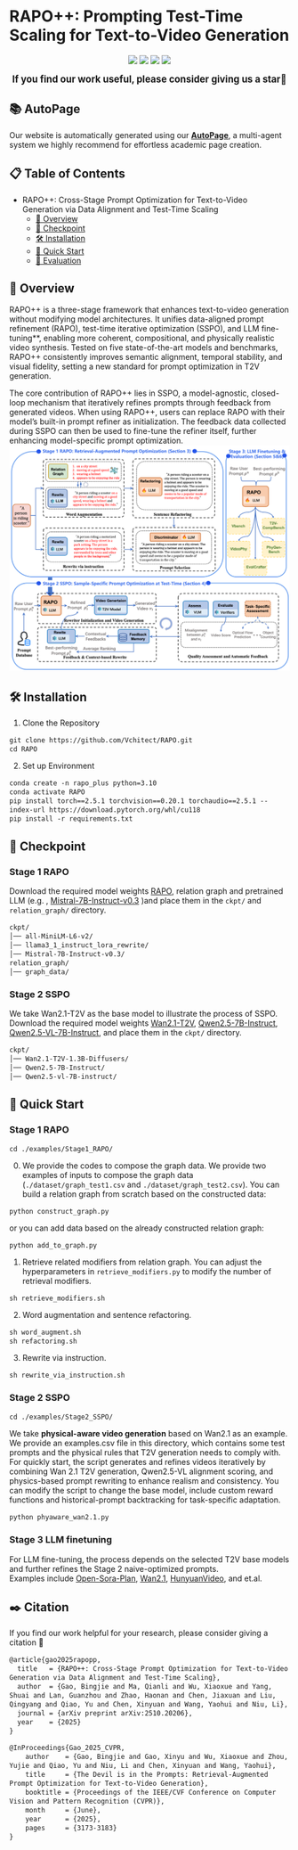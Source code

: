# RAPO++: Prompting Test-Time Scaling for Text-to-Video Generation
<p align="center">
  <a href="https://arxiv.org/pdf/2504.11739" target="_blank"><img src="https://img.shields.io/badge/Paper-RAPO-red"></a>
  <a href='https://whynothaha.github.io/Prompt_optimizer/RAPO.html' target="_blank"><img src='https://img.shields.io/badge/ProjectPage-RAPO-blue'></a>
  <a href="https://arxiv.org/abs/2510.20206" target="_blank"><img src="https://img.shields.io/badge/Paper-RAPO++-red"></a>
  <a href='https://whynothaha.github.io/RAPO_plus_github/' target="_blank"><img src='https://img.shields.io/badge/ProjectPage-RAPO++-blue'></a>
</p >

<p align="center">
<strong><big>
If you find our work useful, please consider giving us a star🌟</big></strong>
</p>


## 📚 AutoPage
Our website is automatically generated using our [**AutoPage**](https://mqleet.github.io/AutoPage_ProjectPage/), a multi-agent system we highly recommend for effortless academic page creation.

## 📋 Table of Contents

- RAPO++: Cross-Stage Prompt Optimization for Text-to-Video Generation via Data Alignment and Test-Time Scaling
  - [🔎 Overview](#-overview)
  - [🤗 Checkpoint](#-checkpoint) 
  - [🛠️ Installation](#-installation)
  - [🚀 Quick Start](#-quick-start)
  - [📐 Evaluation](#-evaluation)




## 🔎 Overview
RAPO++ is a three-stage framework that enhances text-to-video generation without modifying model architectures. It unifies data-aligned prompt refinement (RAPO), test-time iterative optimization (SSPO), and LLM fine-tuning**, enabling more coherent, compositional, and physically realistic video synthesis. Tested on five state-of-the-art models and benchmarks, RAPO++ consistently improves semantic alignment, temporal stability, and visual fidelity, setting a new standard for prompt optimization in T2V generation. 

The core contribution of RAPO++ lies in SSPO, a model-agnostic, closed-loop mechanism that iteratively refines prompts through feedback from generated videos. When using RAPO++, users can replace RAPO with their model’s built-in prompt refiner as initialization. The feedback data collected during SSPO can then be used to fine-tune the refiner itself, further enhancing model-specific prompt optimization.
![Overview](assets/overview.png)






## 🛠️ Installation
1. Clone the Repository
```
git clone https://github.com/Vchitect/RAPO.git
cd RAPO
```
2. Set up Environment
```
conda create -n rapo_plus python=3.10
conda activate RAPO
pip install torch==2.5.1 torchvision==0.20.1 torchaudio==2.5.1 --index-url https://download.pytorch.org/whl/cu118 
pip install -r requirements.txt
```

## 🤗 Checkpoint  
### Stage 1 RAPO
Download the required model weights [RAPO](https://huggingface.co/bingjie/RAPO/tree/main), relation graph and pretrained LLM (e.g. , [
Mistral-7B-Instruct-v0.3](https://huggingface.co/mistralai/Mistral-7B-Instruct-v0.3/tree/main) )and place them in the `ckpt/` and `relation_graph/` directory.
```
ckpt/
│── all-MiniLM-L6-v2/
│── llama3_1_instruct_lora_rewrite/
│── Mistral-7B-Instruct-v0.3/
relation_graph/
│── graph_data/
```
### Stage 2 SSPO
We take Wan2.1-T2V as the base model to illustrate the process of SSPO. Download the required model weights [Wan2.1-T2V](https://huggingface.co/Wan-AI/Wan2.1-T2V-1.3B/tree/main), [Qwen2.5-7B-Instruct](https://huggingface.co/Qwen/Qwen2.5-7B-Instruct/tree/main), [Qwen2.5-VL-7B-Instruct](https://huggingface.co/Qwen/Qwen2.5-VL-7B-Instruct/tree/main]), and place them in the `ckpt/` directory.

```
ckpt/
│── Wan2.1-T2V-1.3B-Diffusers/
│── Qwen2.5-7B-Instruct/
│── Qwen2.5-vl-7B-instruct/
```



## 🚀 Quick Start
### Stage 1 RAPO
```
cd ./examples/Stage1_RAPO/
```
0. We provide the codes to compose the graph data. We provide two examples of inputs to compose the graph data (`./dataset/graph_test1.csv` and `./dataset/graph_test2.csv`). You can build a relation graph from scratch based on the constructed data:
```
python construct_graph.py
```
or you can add data based on the already constructed relation graph:
```
python add_to_graph.py
```
1. Retrieve related modifiers from relation graph. You can adjust the hyperparameters in `retrieve_modifiers.py` to modify the number of retrieval modifiers.
```
sh retrieve_modifiers.sh
```
2. Word augmentation and sentence refactoring.
```
sh word_augment.sh
sh refactoring.sh
```
3. Rewrite via instruction.
```
sh rewrite_via_instruction.sh
```
### Stage 2 SSPO
```
cd ./examples/Stage2_SSPO/
```
We take **physical-aware video generation** based on Wan2.1 as an example. We provide an examples.csv file in this directory, which contains some test prompts and the physical rules that T2V generation needs to comply with.
For quickly start, the script generates and refines videos iteratively by combining Wan 2.1 T2V generation, Qwen2.5-VL alignment scoring, and physics-based prompt rewriting to enhance realism and consistency. You can modify the script to change the base model, include custom reward functions and historical-prompt backtracking for task-specific adaptation.
```
python phyaware_wan2.1.py
```

### Stage 3 LLM finetuning
For LLM fine-tuning, the process depends on the selected T2V base models and further refines the Stage 2 naive-optimized prompts.  
Examples include [Open-Sora-Plan](https://huggingface.co/LanguageBind/Open-Sora-Plan-v1.3.0), [Wan2.1](https://huggingface.co/Wan-AI/Wan2.1-T2V-1.3B), [HunyuanVideo](https://huggingface.co/tencent/HunyuanVideo-PromptRewrite), and et.al.



## ✒️ Citation
If you find our work helpful for your research, please consider giving a citation 📝

```
@article{gao2025rapopp,
  title   = {RAPO++: Cross-Stage Prompt Optimization for Text-to-Video Generation via Data Alignment and Test-Time Scaling},
  author  = {Gao, Bingjie and Ma, Qianli and Wu, Xiaoxue and Yang, Shuai and Lan, Guanzhou and Zhao, Haonan and Chen, Jiaxuan and Liu, Qingyang and Qiao, Yu and Chen, Xinyuan and Wang, Yaohui and Niu, Li},
  journal = {arXiv preprint arXiv:2510.20206},
  year    = {2025}
}
```
```
@InProceedings{Gao_2025_CVPR,
    author    = {Gao, Bingjie and Gao, Xinyu and Wu, Xiaoxue and Zhou, Yujie and Qiao, Yu and Niu, Li and Chen, Xinyuan and Wang, Yaohui},
    title     = {The Devil is in the Prompts: Retrieval-Augmented Prompt Optimization for Text-to-Video Generation},
    booktitle = {Proceedings of the IEEE/CVF Conference on Computer Vision and Pattern Recognition (CVPR)},
    month     = {June},
    year      = {2025},
    pages     = {3173-3183}
}
```
